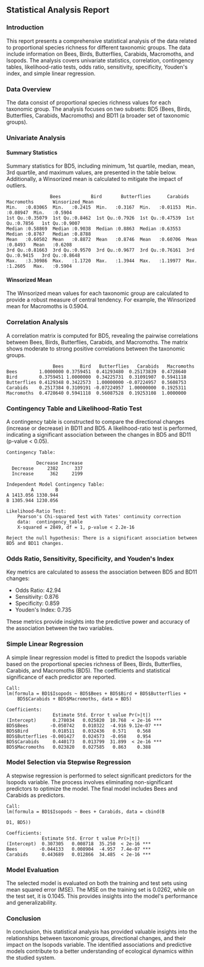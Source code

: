 ## Statistical Analysis Report

### Introduction
This report presents a comprehensive statistical analysis of the data related to proportional species richness for different taxonomic groups. The data include information on Bees, Birds, Butterflies, Carabids, Macromoths, and Isopods. The analysis covers univariate statistics, correlation, contingency tables, likelihood-ratio tests, odds ratio, sensitivity, specificity, Youden's index, and simple linear regression.

### Data Overview
The data consist of proportional species richness values for each taxonomic group. The analysis focuses on two subsets: BD5 (Bees, Birds, Butterflies, Carabids, Macromoths) and BD11 (a broader set of taxonomic groups).

### Univariate Analysis
#### Summary Statistics
Summary statistics for BD5, including minimum, 1st quartile, median, mean, 3rd quartile, and maximum values, are presented in the table below. Additionally, a Winsorized mean is calculated to mitigate the impact of outliers.

```
                Bees           Bird       Butterflies      Carabids       Macromoths       Winsorized_Mean    
Min.   :0.03065  Min.   :0.2415  Min.   :0.3167  Min.   :0.01153  Min.   :0.08947  Min.   :0.5904
1st Qu.:0.35079  1st Qu.:0.8462  1st Qu.:0.7926  1st Qu.:0.47539  1st Qu.:0.7856   1st Qu.:0.9007
Median :0.58869  Median :0.9038  Median :0.8863  Median :0.63553  Median :0.8767   Median :0.8788
Mean   :0.60502  Mean   :0.8872  Mean   :0.8746  Mean   :0.60706  Mean   :0.8493   Mean   :0.6208
3rd Qu.:0.81663  3rd Qu.:0.9570  3rd Qu.:0.9677  3rd Qu.:0.76161  3rd Qu.:0.9415   3rd Qu.:0.8648
Max.   :3.30986  Max.   :1.1720  Max.   :1.3944  Max.   :1.19977  Max.   :1.2605   Max.   :0.5904
```

#### Winsorized Mean
The Winsorized mean values for each taxonomic group are calculated to provide a robust measure of central tendency. For example, the Winsorized mean for Macromoths is 0.5904.

### Correlation Analysis
A correlation matrix is computed for BD5, revealing the pairwise correlations between Bees, Birds, Butterflies, Carabids, and Macromoths. The matrix shows moderate to strong positive correlations between the taxonomic groups.

```
                 Bees      Bird   Butterflies   Carabids   Macromoths
Bees        1.0000000 0.3759451  0.41293480  0.25173839  0.4728640
Bird        0.3759451 1.0000000  0.34225731  0.31091907  0.5941118
Butterflies 0.4129348 0.3422573  1.00000000 -0.07224957  0.5608753
Carabids    0.2517384 0.3109191 -0.07224957  1.00000000  0.1925311
Macromoths  0.4728640 0.5941118  0.56087528  0.19253108  1.0000000
```

### Contingency Table and Likelihood-Ratio Test
A contingency table is constructed to compare the directional changes (increase or decrease) in BD11 and BD5. A likelihood-ratio test is performed, indicating a significant association between the changes in BD5 and BD11 (p-value < 0.05).

```
Contingency Table:
          
           Decrease Increase
  Decrease     2382      337
  Increase      362     2199

Independent Model Contingency Table:
         A        B
A 1413.056 1330.944
B 1305.944 1230.056

Likelihood-Ratio Test:
	Pearson's Chi-squared test with Yates' continuity correction
	data:  contingency_table
	X-squared = 2849, df = 1, p-value < 2.2e-16

Reject the null hypothesis: There is a significant association between BD5 and BD11 changes.
```

### Odds Ratio, Sensitivity, Specificity, and Youden's Index
Key metrics are calculated to assess the association between BD5 and BD11 changes:

- Odds Ratio: 42.94
- Sensitivity: 0.876
- Specificity: 0.859
- Youden's Index: 0.735

These metrics provide insights into the predictive power and accuracy of the association between the two variables.

### Simple Linear Regression
A simple linear regression model is fitted to predict the Isopods variable based on the proportional species richness of Bees, Birds, Butterflies, Carabids, and Macromoths (BD5). The coefficients and statistical significance of each predictor are reported.

```
Call:
lm(formula = BD1$Isopods ~ BD5$Bees + BD5$Bird + BD5$Butterflies + 
    BD5$Carabids + BD5$Macromoths, data = BD5)

Coefficients:
                 Estimate Std. Error t value Pr(>|t|)    
(Intercept)      0.278034   0.025820  10.768  < 2e-16 ***
BD5$Bees        -0.050742   0.010322  -4.916 9.12e-07 ***
BD5$Bird         0.018511   0.032436   0.571    0.568    
BD5$Butterflies -0.001427   0.024573  -0.058    0.954    
BD5$Carabids     0.440173   0.013799  31.899  < 2e-16 ***
BD5$Macromoths   0.023820   0.027585   0.863    0.388    
```

### Model Selection via Stepwise Regression
A stepwise regression is performed to select significant predictors for the Isopods variable. The process involves eliminating non-significant predictors to optimize the model. The final model includes Bees and Carabids as predictors.

```
Call:
lm(formula = BD1$Isopods ~ Bees + Carabids, data = cbind(B

D1, BD5))

Coefficients:
             Estimate Std. Error t value Pr(>|t|)    
(Intercept)  0.307305   0.008718  35.250  < 2e-16 ***
Bees        -0.044133   0.008904  -4.957  7.4e-07 ***
Carabids     0.443689   0.012866  34.485  < 2e-16 ***
```

### Model Evaluation
The selected model is evaluated on both the training and test sets using mean squared error (MSE). The MSE on the training set is 0.0262, while on the test set, it is 0.1045. This provides insights into the model's performance and generalizability.

### Conclusion
In conclusion, this statistical analysis has provided valuable insights into the relationships between taxonomic groups, directional changes, and their impact on the Isopods variable. The identified associations and predictive models contribute to a better understanding of ecological dynamics within the studied system.
